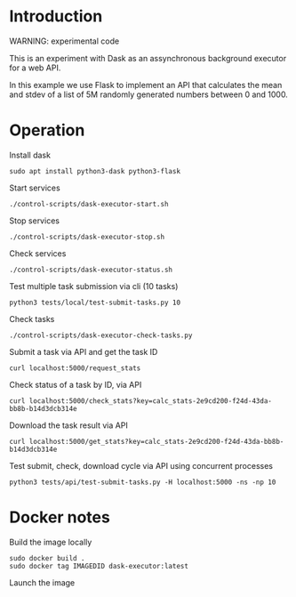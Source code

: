 # Introduction

WARNING: experimental code

This is an experiment with Dask as an assynchronous background executor for a web API.

In this example we use Flask to implement an API that calculates the mean and stdev of a list of 5M randomly generated numbers between 0 and 1000.

# Operation

Install dask
```
sudo apt install python3-dask python3-flask
```

Start services
```
./control-scripts/dask-executor-start.sh
```

Stop services

```
./control-scripts/dask-executor-stop.sh
```

Check services
```
./control-scripts/dask-executor-status.sh
```

Test multiple task submission via cli (10 tasks)
```
python3 tests/local/test-submit-tasks.py 10
```

Check tasks
```
./control-scripts/dask-executor-check-tasks.py
```

Submit a task via API and get the task ID
```
curl localhost:5000/request_stats
```

Check status of a task by ID, via API
```
curl localhost:5000/check_stats?key=calc_stats-2e9cd200-f24d-43da-bb8b-b14d3dcb314e
```

Download the task result via API
```
curl localhost:5000/get_stats?key=calc_stats-2e9cd200-f24d-43da-bb8b-b14d3dcb314e
```

Test submit, check, download cycle via API using concurrent processes
```
python3 tests/api/test-submit-tasks.py -H localhost:5000 -ns -np 10
```

# Docker notes

Build the image locally
```
sudo docker build .
sudo docker tag IMAGEDID dask-executor:latest

```

Launch the image
```

```
